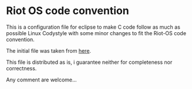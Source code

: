# Riot OS code convention
This is a configuration file for eclipse to make C code follow as much as possible Linux Codystyle with some minor changes to fit the Riot-OS code convention.

The initial file was taken from [here](https://gist.github.com/txomon/8397487).

This file is distributed as is, i guarantee neither for completeness nor correctness. 

Any comment are welcome...